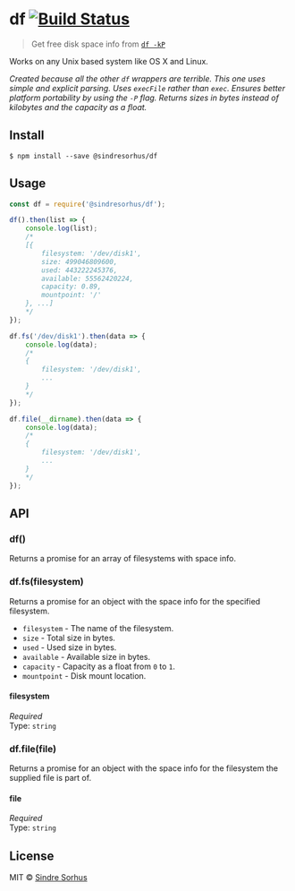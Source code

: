 # df [![Build Status](https://travis-ci.org/sindresorhus/df.svg?branch=master)](https://travis-ci.org/sindresorhus/df)

> Get free disk space info from [`df -kP`](http://en.wikipedia.org/wiki/Df_\(Unix\))

Works on any Unix based system like OS X and Linux.

*Created because all the other `df` wrappers are terrible. This one uses simple and explicit parsing. Uses `execFile` rather than `exec`. Ensures better platform portability by using the `-P` flag. Returns sizes in bytes instead of kilobytes and the capacity as a float.*


## Install

```
$ npm install --save @sindresorhus/df
```


## Usage

```js
const df = require('@sindresorhus/df');

df().then(list => {
	console.log(list);
	/*
	[{
		filesystem: '/dev/disk1',
		size: 499046809600,
		used: 443222245376,
		available: 55562420224,
		capacity: 0.89,
		mountpoint: '/'
	}, ...]
	*/
});

df.fs('/dev/disk1').then(data => {
	console.log(data);
	/*
	{
		filesystem: '/dev/disk1',
		...
	}
	*/
});

df.file(__dirname).then(data => {
	console.log(data);
	/*
	{
		filesystem: '/dev/disk1',
		...
	}
	*/
});
```


## API

### df()

Returns a promise for an array of filesystems with space info.

### df.fs(filesystem)

Returns a promise for an object with the space info for the specified filesystem.

- `filesystem` - The name of the filesystem.
- `size` - Total size in bytes.
- `used` - Used size in bytes.
- `available` - Available size in bytes.
- `capacity` - Capacity as a float from `0` to `1`.
- `mountpoint` - Disk mount location.

#### filesystem

*Required*  
Type: `string`

### df.file(file)

Returns a promise for an object with the space info for the filesystem the supplied file is part of.

#### file

*Required*  
Type: `string`


## License

MIT © [Sindre Sorhus](http://sindresorhus.com)
